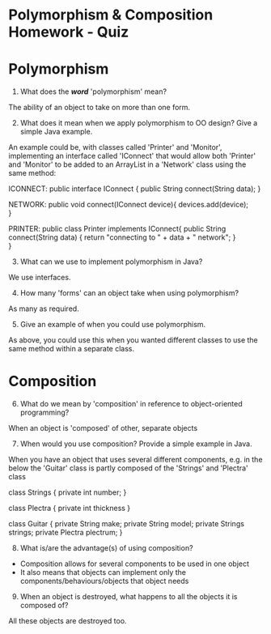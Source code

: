 # Polymorphism & Composition Homework - Quiz

# Polymorphism

1. What does the ___word___ 'polymorphism' mean?

The ability of an object to take on more than one form.

2. What does it mean when we apply polymorphism to OO design? Give a simple Java example.

An example could be, with classes called 'Printer' and 'Monitor', implementing an interface called 'IConnect' that would allow both 'Printer' and 'Monitor' to be added to an ArrayList in a 'Network' class using the same method: 

ICONNECT:
public interface IConnect {
    public String connect(String data);
}

NETWORK:
public void connect(IConnect device){
    devices.add(device);  
}

PRINTER:
public class Printer implements IConnect{
    public String connect(String data) {
    return "connecting to " + data + " network";
    }   
}

3. What can we use to implement polymorphism in Java?

We use interfaces.

4. How many 'forms' can an object take when using polymorphism?

As many as required.

5. Give an example of when you could use polymorphism.

As above, you could use this when you wanted different classes to use the same method within a separate class.


# Composition

6. What do we mean by 'composition' in reference to object-oriented programming?

When an object is 'composed' of other, separate objects

7. When would you use composition? Provide a simple example in Java.

When you have an object that uses several different components, e.g. in the below the 'Guitar' class is partly composed of the 'Strings' and 'Plectra' class

class Strings {
    private int number;
}

class Plectra {
    private int thickness
}

class Guitar {
    private String make;
    private String model;
    private Strings strings;
    private Plectra plectrum;
}

8. What is/are the advantage(s) of using composition?

- Composition allows for several components to be used in one object
- It also means that objects can implement only the components/behaviours/objects that object needs

9. When an object is destroyed, what happens to all the objects it is composed of?

All these objects are destroyed too.
